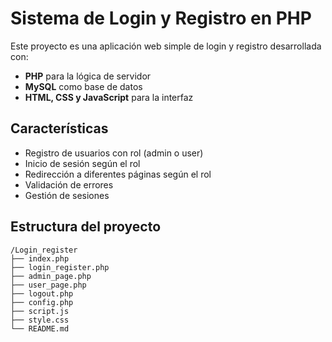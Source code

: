# Sistema de Login y Registro en PHP

Este proyecto es una aplicación web simple de login y registro desarrollada con:

- **PHP** para la lógica de servidor
- **MySQL** como base de datos
- **HTML, CSS y JavaScript** para la interfaz

## Características

- Registro de usuarios con rol (admin o user)
- Inicio de sesión según el rol
- Redirección a diferentes páginas según el rol
- Validación de errores
- Gestión de sesiones

## Estructura del proyecto
```
/Login_register
├── index.php
├── login_register.php
├── admin_page.php
├── user_page.php
├── logout.php
├── config.php
├── script.js
├── style.css
└── README.md
```